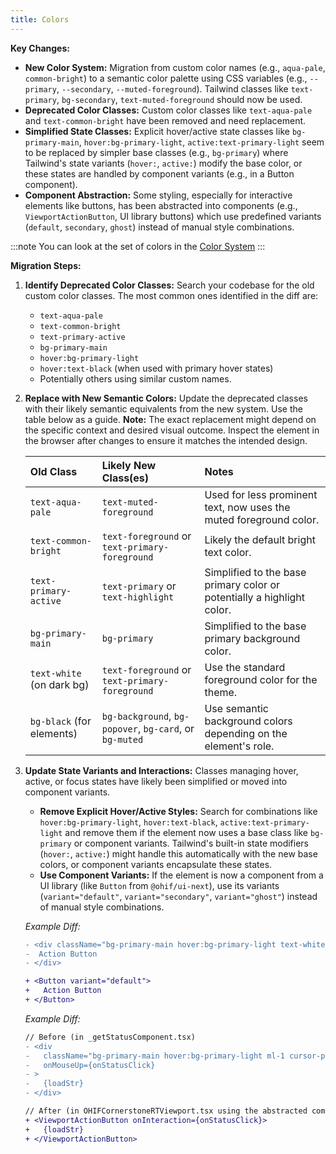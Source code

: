 ```yaml
---
title: Colors
---
```



**Key Changes:**

*   **New Color System:** Migration from custom color names (e.g., `aqua-pale`, `common-bright`) to a semantic color palette using CSS variables (e.g., `--primary`, `--secondary`, `--muted-foreground`). Tailwind classes like `text-primary`, `bg-secondary`, `text-muted-foreground` should now be used.
*   **Deprecated Color Classes:** Custom color classes like `text-aqua-pale` and `text-common-bright` have been removed and need replacement.
*   **Simplified State Classes:** Explicit hover/active state classes like `bg-primary-main`, `hover:bg-primary-light`, `active:text-primary-light` seem to be replaced by simpler base classes (e.g., `bg-primary`) where Tailwind's state variants (`hover:`, `active:`) modify the base color, or these states are handled by component variants (e.g., in a Button component).
*   **Component Abstraction:** Some styling, especially for interactive elements like buttons, has been abstracted into components (e.g., `ViewportActionButton`, UI library buttons) which use predefined variants (`default`, `secondary`, `ghost`) instead of manual style combinations.

:::note
You can look at the set of colors in the [Color System](/colors-and-type)
:::


**Migration Steps:**

1.  **Identify Deprecated Color Classes:**
    Search your codebase for the old custom color classes. The most common ones identified in the diff are:
    *   `text-aqua-pale`
    *   `text-common-bright`
    *   `text-primary-active`
    *   `bg-primary-main`
    *   `hover:bg-primary-light`
    *   `hover:text-black` (when used with primary hover states)
    *   Potentially others using similar custom names.

2.  **Replace with New Semantic Colors:**
    Update the deprecated classes with their likely semantic equivalents from the new system. Use the table below as a guide. **Note:** The exact replacement might depend on the specific context and desired visual outcome. Inspect the element in the browser after changes to ensure it matches the intended design.

    | Old Class                 | Likely New Class(es)                                      | Notes                                                                 |
    | :------------------------ | :-------------------------------------------------------- | :-------------------------------------------------------------------- |
    | `text-aqua-pale`          | `text-muted-foreground`                                   | Used for less prominent text, now uses the muted foreground color.    |
    | `text-common-bright`      | `text-foreground` or `text-primary-foreground`            | Likely the default bright text color.                                 |
    | `text-primary-active`     | `text-primary` or `text-highlight`                        | Simplified to the base primary color or potentially a highlight color.  |
    | `bg-primary-main`         | `bg-primary`                                              | Simplified to the base primary background color.                      |
    | `text-white` (on dark bg) | `text-foreground` or `text-primary-foreground`            | Use the standard foreground color for the theme.                      |
    | `bg-black` (for elements) | `bg-background`, `bg-popover`, `bg-card`, or `bg-muted` | Use semantic background colors depending on the element's role.       |

3.  **Update State Variants and Interactions:**
    Classes managing hover, active, or focus states have likely been simplified or moved into component variants.

    *   **Remove Explicit Hover/Active Styles:** Search for combinations like `hover:bg-primary-light`, `hover:text-black`, `active:text-primary-light` and remove them if the element now uses a base class like `bg-primary` or component variants. Tailwind's built-in state modifiers (`hover:`, `active:`) might handle this automatically with the new base colors, or component variants encapsulate these states.
    *   **Use Component Variants:** If the element is now a component from a UI library (like `Button` from `@ohif/ui-next`), use its variants (`variant="default"`, `variant="secondary"`, `variant="ghost"`) instead of manual style combinations.

    *Example Diff:*
    ```diff
    - <div className="bg-primary-main hover:bg-primary-light text-white hover:text-black rounded p-2">
    -  Action Button
    - </div>

    + <Button variant="default">
    +   Action Button
    + </Button>
    ```

    *Example Diff:*
    ```diff
    // Before (in _getStatusComponent.tsx)
    - <div
    -   className="bg-primary-main hover:bg-primary-light ml-1 cursor-pointer rounded px-1.5 hover:text-black"
    -   onMouseUp={onStatusClick}
    - >
    -   {loadStr}
    - </div>

    // After (in OHIFCornerstoneRTViewport.tsx using the abstracted component)
    + <ViewportActionButton onInteraction={onStatusClick}>
    +   {loadStr}
    + </ViewportActionButton>
    ```
